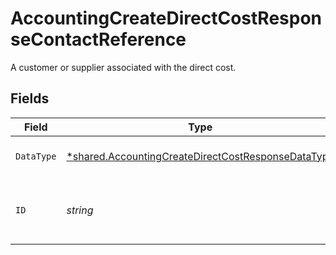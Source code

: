 # AccountingCreateDirectCostResponseContactReference

A customer or supplier associated with the direct cost.


## Fields

| Field                                                                                                                          | Type                                                                                                                           | Required                                                                                                                       | Description                                                                                                                    |
| ------------------------------------------------------------------------------------------------------------------------------ | ------------------------------------------------------------------------------------------------------------------------------ | ------------------------------------------------------------------------------------------------------------------------------ | ------------------------------------------------------------------------------------------------------------------------------ |
| `DataType`                                                                                                                     | [*shared.AccountingCreateDirectCostResponseDataType](../../../pkg/models/shared/accountingcreatedirectcostresponsedatatype.md) | :heavy_minus_sign:                                                                                                             | Allowed name of the 'dataType'.                                                                                                |
| `ID`                                                                                                                           | *string*                                                                                                                       | :heavy_check_mark:                                                                                                             | Unique identifier for a customer or supplier.                                                                                  |